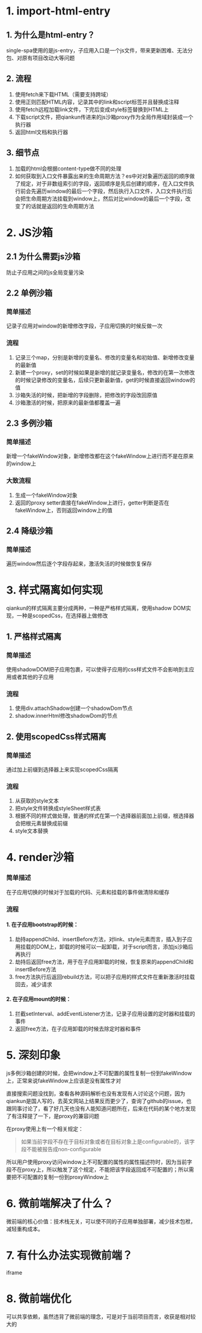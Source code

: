 # 1. import-html-entry
## 1. 为什么是html-entry？
single-spa使用的是js-entry，子应用入口是一个js文件，带来更新困难、无法分包、对原有项目改动大等问题
## 2. 流程
1. 使用fetch来下载HTML（需要支持跨域）
2. 使用正则匹配HTML内容，记录其中的link和script标签并且替换成注释
3. 使用fetch远程加载link文件，下完后变成style标签替换到HTML上
4. 下载script文件，把qiankun传进来的js沙箱proxy作为全局作用域封装成一个执行器
5. 返回html文档和执行器
## 3. 细节点
1. 加载的html会根据content-type做不同的处理
2. 如何获取到入口文件暴露出来的生命周期方法？es中对对象遍历返回的顺序做了规定，对于非数组索引的字段，返回顺序是先后创建的顺序，在入口文件执行前会先遍历window的最后一个字段，然后执行入口文件，入口文件执行后会把生命周期方法挂载到window上，然后对比window的最后一个字段，改变了的话就是返回的生命周期方法

# 2. JS沙箱
## 2.1 为什么需要js沙箱
防止子应用之间的js全局变量污染
## 2.2 单例沙箱
### 简单描述
记录子应用对window的新增修改字段，子应用切换的时候反做一次
### 流程
1. 记录三个map，分别是新增的变量名、修改的变量名和初始值、新增修改变量的最新值
2. 新建一个proxy，set的时候如果是新增的就记录变量名，修改的在第一次修改的时候记录修改的变量名，后续只更新最新值，get的时候直接返回window的值
3. 沙箱失活的时候，把新增的字段删除，把修改的字段改回原值
4. 沙箱激活的时候，把原来的最新值都覆盖一遍
## 2.3 多例沙箱
### 简单描述
新增一个fakeWindow对象，新增修改都在这个fakeWindow上进行而不是在原来的window上
### 大致流程
1. 生成一个fakeWindow对象
2. 返回的proxy setter直接在fakeWindow上进行，getter判断是否在fakeWindow上，否则返回window上的值
## 2.4 降级沙箱
### 简单描述
遍历window然后逐个字段存起来，激活失活的时候做恢复保存

# 3. 样式隔离如何实现
qiankun的样式隔离主要分成两种，一种是严格样式隔离，使用shadow DOM实现，一种是scopedCss，在选择器上做修改
## 1. 严格样式隔离
### 简单描述
使用shadowDOM把子应用包裹，可以使得子应用的css样式文件不会影响到主应用或者其他的子应用
### 流程
1. 使用div.attachShadow创建一个shadowDom节点
2. shadow.innerHtml修改shadowDom的节点
## 2. 使用scopedCss样式隔离
### 简单描述
通过加上前缀到选择器上来实现scopedCss隔离
### 流程
1. 从获取的style文本
2. 把style文件转换成styleSheet样式表
3. 根据不同的样式做处理，普通的样式在第一个选择器前面加上前缀，根选择器会把根元素替换成前缀
4. style文本替换

# 4. render沙箱
### 简单描述
在子应用切换的时候对于加载的代码、元素和挂载的事件做清除和缓存
### 流程
#### 1. 在子应用bootstrap的时候：
1. 劫持appendChild、insertBefore方法，对link、style元素而言，插入到子应用挂载的DOM上，卸载的时候可以一起卸载，对于script而言，添加js沙箱后再执行
2. 劫持后返回free方法，用于在子应用卸载的时候，恢复原来的appendChild和insertBefore方法
3. free方法执行后返回rebuild方法，可以把子应用的样式文件在重新激活时挂载回去，减少请求
#### 2. 在子应用mount的时候：
1. 拦截setInterval、addEventListener方法，记录子应用设置的定时器和挂载的事件
2. 返回free方法，在子应用卸载的时候去除定时器和事件


# 5. 深刻印象
js多例沙箱创建的时候，会把window上不可配置的属性复制一份到fakeWindow上，正常来说fakeWindow上应该是没有属性才对

直接搜索问题没找到，查看各种源码解析也没有发现有人讨论这个问题，因为qiankun是国人写的，去英文网站上结果反而更少了，查询了github的issue，也跟同事讨论了，看了好几天也没有人能知道问题所在，后来在代码的某个地方发现了有注释提了一下，是proxy的兼容问题

在proxy使用上有一个相关规定：
> 如果当前字段不存在于目标对象或者在目标对象上是configurable的，该字段不能被报告成non-configurable

所以用户使用proxy访问window上不可配置的属性的属性描述符时，因为当前字段不在proxy上，所以触发了这个规定，不能把该字段返回成不可配置的；所以需要把不可配置的复制一份到proxyWindow上

# 6. 微前端解决了什么？
微前端的核心价值：技术栈无关，可以使不同的子应用单独部署，减少技术包袱，减轻重构成本。

# 7. 有什么办法实现微前端？
iframe

# 8. 微前端优化
可以共享依赖，虽然违背了微前端的理念，可是对于当前项目而言，收获是相对较大的

